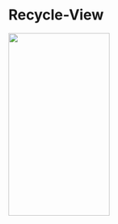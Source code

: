 # Recycle-View

<img src = "https://user-images.githubusercontent.com/47654039/113879616-69492c80-97da-11eb-978e-03c6782e67d1.gif" width="200" height="360">
